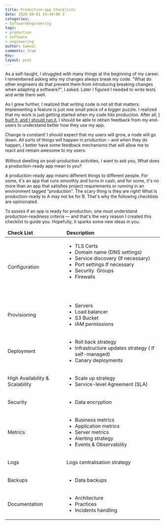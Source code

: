 ```yaml
---
title: Production-app Checklists
date: 2020-08-01 15:49:00 Z
categories:
- SoftwareEngineering
tags:
- production
- software
- engineering
author: Samuel
comments: true
Key: 
layout: post
---
```


As a self-taught, I struggled with many things at the beginning of my career. I remembered asking why my changes always break my code. "What do other engineers do that prevent them from introducing breaking changes when adapting a software?", I asked. Later I figured I needed to write tests and write them well.

As I grew further, I realized that writing code is not all that matters. Implementing a feature is just one small piece of a bigger puzzle. I realized that my work is just getting started when my code hits production. After all, [I built it, and I should run it.](https://aws.amazon.com/blogs/enterprise-strategy/enterprise-devops-why-you-should-run-what-you-build/) I should be able to obtain feedback from my end-users to understand better how they use my app.

Change is constant! I should expect that my users will grow, a node will go down. All sorts of things will happen in production – and when they do happen, I better have some feedback mechanisms that will allow me to react and remain awesome to my users.\
\
Without dwelling on post-production activities, I want to ask you, What does a production-ready app mean to you?

A production-ready app means different things to different people. For some, it's an app that runs smoothly and turns in cash, and for some, it's no more than an app that satisfies project requirements or running in an environment tagged "production". The scary thing is they are right! What is production-ready to A may not be for B. That's why the following checklists are opinionated.

To assess if an app is ready for production, one must understand production-readiness criteria –– and that's the very reason I created this checklist to guide you. Hopefully, it sparks some new ideas in you.

<table class="table table-bordered">
<thead>
<tr>
<td>
<strong> Check List</strong>
</td>
<td>
<strong>Description</strong>
</td>
</tr>
</thead>
<tbody>
<tr>
<td>
Configuration
</td>
<td>
<ul>
<li>TLS Certs</li>
<li>Domain name (DNS settings)</li>
<li>Service discovery (If necessary)</li>
<li>Port settings If necessary</li>
<li>Security  Groups</li>
<li>Firewalls</li>
</ul>
<p> </p>
</td>
</tr>
<tr>
<td>
<p>Provisioning</p>
</td>
<td>
<ul>
<li>Servers</li>
<li>Load balancer</li>
<li>S3 Bucket</li>
<li>IAM permissions</li>
</ul>
</td>
</tr>
<tr>
<td>
Deployment
</td>
<td>
<ul>
<li>Roll back strategy</li>
<li>Infrastructure updates strategy ( If self-managed)</li>
<li>Canary deployments</li>
</ul>
</td>
</tr>
<tr>
<td>
<p>High Availability & Scalability</p>
</td>
<td>
<ul>
<li>Scale up strategy</li>
<li>Service-level Agreement (SLA)</li>
</ul>
</td>
</tr>
<tr>
<td>
<p>Security</p>
</td>
<td>
<ul>
<li>Data encryption</li>
</ul>
</td>
</tr>
<tr>
<td>
<p>Metrics</p>
</td>
<td>
<ul>
<li>Business metrics</li>
<li>Application metrics</li>
<li>Server metrics</li>
<li>Alerting strategy</li>
<li>Events & Observability</li>
</ul>
</td>
</tr>
<tr>
<td>
<p>Logs</p>
</td>
<td>
<p>Logs centralisation strategy</p>
</td>
</tr>
<tr>
<td>
<p>Backups</p>
</td>
<td>
<ul>
<li>Data backups</li>
</ul>
</td>
</tr>
<tr>
<td>
<p>Documentation</p>
</td>
<td>
<ul>
<li>Architecture</li>
<li>Practices</li>
<li>Incidents handling </li>
</ul>
</td>
</tr>
</tbody>
</table>
<p> </p>